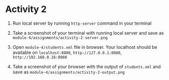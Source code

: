 # Activity 2

1. Run local server by running `http-server` command in your terminal

2. Take a screenshot of your terminal with running local server and save as `module-4/assignments/activity-2-server.png`

3. Open `module-4/students.xml` file in browser. Your localhost should be available on `localhost:8080`, `http://127.0.0.1:8080`, `http://192.168.0.16:8080`
4. Take a screenshot of your browser with the output of `students.xml` and save as `module-4/assignments/activity-2-output.png`
